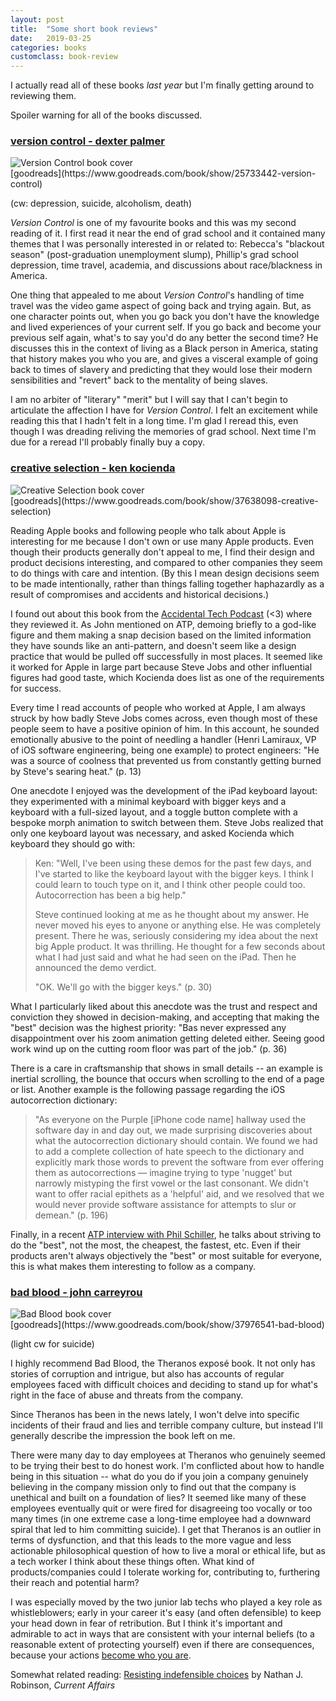 ```yaml
---
layout: post
title:  "Some short book reviews"
date:   2019-03-25
categories: books
customclass: book-review
---
```


I actually read all of these books _last year_ but I'm finally getting around to reviewing them.

Spoiler warning for all of the books discussed.

<a id="version-control"></a>
### <a class="permalink-heading" href="#version-control">version control - dexter palmer</a>

<div class="version-control art-left book-review-wrapper">
<aside class="book-cover">
    <!-- <div class="rect"></div> -->
    <!-- <div class="circle"></div> -->
    <img class="cover-art" src="/images/posts/2019-03-25-book-reviews/version-control.jpg" alt="Version Control book cover">
</aside>
    
<section class="book-content" markdown="1">
[goodreads](https://www.goodreads.com/book/show/25733442-version-control)

(cw: depression, suicide, alcoholism, death)

_Version Control_ is one of my favourite books and this was my second reading of it. I first read it near the end of grad school and it contained many themes that I was personally interested in or related to: Rebecca's "blackout season" (post-graduation unemployment slump), Phillip's grad school depression, time travel, academia, and discussions about race/blackness in America. 

One thing that appealed to me about _Version Control_'s handling of time travel was the video game aspect of going back and trying again. But, as one character points out, when you go back you don't have the knowledge and lived experiences of your current self. If you go back and become your previous self again, what's to say you'd do any better the second time? He discusses this in the context of living as a Black person in America, stating that history makes you who you are, and gives a visceral example of going back to times of slavery and predicting that they would lose their modern sensibilities and "revert" back to the mentality of being slaves.

I am no arbiter of "literary" "merit" but I will say that I can't begin to articulate the affection I have for _Version Control_. I felt an excitement while reading this that I hadn't felt in a long time. I'm glad I reread this, even though I was dreading reliving the memories of grad school. Next time I'm due for a reread I'll probably finally buy a copy.
</section>
</div>


<a id="creative-selection"></a>
### <a class="permalink-heading" href="#creative-selection">creative selection - ken kocienda</a>

<div class="creative-selection art-right book-review-wrapper">
<aside class="book-cover">
    <!-- <div class="triangle"></div> -->
    <!-- <div class="rect"></div> -->
    <img class="cover-art" src="/images/posts/2019-03-25-book-reviews/creative-selection.jpg" alt="Creative Selection book cover">
</aside>
    
<section class="book-content" markdown="1">
[goodreads](https://www.goodreads.com/book/show/37638098-creative-selection)

Reading Apple books and following people who talk about Apple is interesting for me because I don't own or use many Apple products. Even though their products generally don't appeal to me, I find their design and product decisions interesting, and compared to other companies they seem to do things with care and intention. (By this I mean design decisions seem to be made intentionally, rather than things falling together haphazardly as a result of compromises and accidents and historical decisions.)

I found out about this book from the [Accidental Tech Podcast](http://atp.fm/episodes/293) (<3) where they reviewed it. As John mentioned on ATP, demoing briefly to a god-like figure and them making a snap decision based on the limited information they have sounds like an anti-pattern, and doesn't seem like a design practice that would be pulled off successfully in most places. It seemed like it worked for Apple in large part because Steve Jobs and other influential figures had good taste, which Kocienda does list as one of the requirements for success.

Every time I read accounts of people who worked at Apple, I am always struck by how badly Steve Jobs comes across, even though most of these people seem to have a positive opinion of him. In this account, he sounded emotionally abusive to the point of needling a handler (Henri Lamiraux, VP of iOS software engineering, being one example) to protect engineers: "He was a source of coolness that prevented us from constantly getting burned by Steve's searing heat." (p. 13)

One anecdote I enjoyed was the development of the iPad keyboard layout: they experimented with a minimal keyboard with bigger keys and a keyboard with a full-sized layout, and a toggle button complete with a bespoke morph animation to switch between them. Steve Jobs realized that only one keyboard layout was necessary, and asked Kocienda which keyboard they should go with:

> Ken: "Well, I've been using these demos for the past few days, and I've started to like the keyboard layout with the bigger keys. I think I could learn to touch type on it, and I think other people could too. Autocorrection has been a big help."
>
> Steve continued looking at me as he thought about my answer. He never moved his eyes to anyone or anything else. He was completely present. There he was, seriously considering my idea about the next big Apple product. It was thrilling. He thought for a few seconds about what I had just said and what he had seen on the iPad. Then he announced the demo verdict.
>
> "OK. We'll go with the bigger keys." (p. 30)

What I particularly liked about this anecdote was the trust and respect and conviction they showed in decision-making, and accepting that making the "best" decision was the highest priority: "Bas never expressed any disappointment over his zoom animation getting deleted either. Seeing good work wind up on the cutting room floor was part of the job." (p. 36)

There is a care in craftsmanship that shows in small details -- an example is inertial scrolling, the bounce that occurs when scrolling to the end of a page or list. Another example is the following passage regarding the iOS autocorrection dictionary:

> "As everyone on the Purple [iPhone code name] hallway used the software day in and day out, we made surprising discoveries about what the autocorrection dictionary should contain. We found we had to add a complete collection of hate speech to the dictionary and explicitly mark those words to prevent the software from ever offering them as autocorrections — imagine trying to type 'nugget' but narrowly mistyping the first vowel or the last consonant. We didn't want to offer racial epithets as a 'helpful' aid, and we resolved that we would never provide software assistance for attempts to slur or demean." (p. 196)

Finally, in a recent [ATP interview with Phil Schiller](http://atp.fm/episodes/317), he talks about striving to do the "best", not the most, the cheapest, the fastest, etc. Even if their products aren't always objectively the "best" or most suitable for everyone, this is what makes them interesting to follow as a company.

</section>
</div>


<a id="bad-blood"></a>
### <a class="permalink-heading" href="#bad-blood">bad blood - john carreyrou</a>

<div class="bad-blood art-left book-review-wrapper">
<aside class="book-cover">
    <!-- <div class="circle"></div> -->
    <!-- <div class="rect"></div> -->
    <img class="cover-art" src="/images/posts/2019-03-25-book-reviews/bad-blood.jpg" alt="Bad Blood book cover">
</aside>
    
<section class="book-content" markdown="1">
[goodreads](https://www.goodreads.com/book/show/37976541-bad-blood)

(light cw for suicide)

I highly recommend Bad Blood, the Theranos exposé book. It not only has stories of corruption and intrigue, but also has accounts of regular employees faced with difficult choices and deciding to stand up for what's right in the face of abuse and threats from the company.

Since Theranos has been in the news lately, I won't delve into specific incidents of their fraud and lies and terrible company culture, but instead I'll generally describe the impression the book left on me.

There were many day to day employees at Theranos who genuinely seemed to be trying their best to do honest work. I'm conflicted about how to handle being in this situation -- what do you do if you join a company genuinely believing in the company mission only to find out that the company is unethical and built on a foundation of lies? It seemed like many of these employees eventually quit or were fired for disagreeing too vocally or too many times (in one extreme case a long-time employee had a downward spiral that led to him committing suicide). I get that Theranos is an outlier in terms of dysfunction, and that this leads to the more vague and less actionable philosophical question of how to live a moral or ethical life, but as a tech worker I think about these things often. What kind of products/companies could I tolerate working for, contributing to, furthering their reach and potential harm?

I was especially moved by the two junior lab techs who played a key role as whistleblowers; early in your career it's easy (and often defensible) to keep your head down in fear of retribution. But I think it's important and admirable to act in ways that are consistent with your internal beliefs (to a reasonable extent of protecting yourself) even if there are consequences, because your actions [become who you are](https://www.goodreads.com/quotes/335-when-someone-shows-you-who-they-are-believe-them-the).

Somewhat related reading: [Resisting indefensible choices](https://www.currentaffairs.org/2019/02/resisting-indefensible-choices/) by Nathan J. Robinson, _Current Affairs_
</section>
</div>